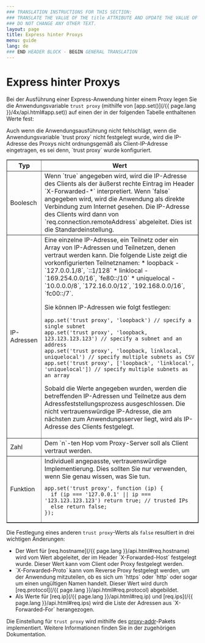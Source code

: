 ```yaml
---
### TRANSLATION INSTRUCTIONS FOR THIS SECTION:
### TRANSLATE THE VALUE OF THE title ATTRIBUTE AND UPDATE THE VALUE OF THE lang ATTRIBUTE.
### DO NOT CHANGE ANY OTHER TEXT.
layout: page
title: Express hinter Proxys
menu: guide
lang: de
### END HEADER BLOCK - BEGIN GENERAL TRANSLATION
---
```


# Express hinter Proxys

Bei der Ausführung einer Express-Anwendung hinter einem Proxy legen Sie die Anwendungsvariable `trust proxy` (mithilfe von [app.set()](/{{ page.lang }}/4x/api.html#app.set)) auf einen der in der folgenden Tabelle enthaltenen Werte fest:

<div class="doc-box doc-info" markdown="1">
Auch wenn die Anwendungsausführung nicht fehlschlägt, wenn die Anwendungsvariable `trust proxy` nicht festgelegt wurde, wird die IP-Adresse des Proxys nicht ordnungsgemäß als Client-IP-Adresse eingetragen, es sei denn, `trust proxy` wurde konfiguriert.
</div>

<table class="doctable" border="1" markdown="1">
  <thead><tr><th>Typ</th><th>Wert</th></tr></thead>
  <tbody>
    <tr>
      <td>Boolesch</td>
<td markdown="1">
Wenn `true` angegeben wird, wird die IP-Adresse des Clients als der äußerst rechte Eintrag im Header `X-Forwarded-*` interpretiert.
Wenn `false` angegeben wird, wird die Anwendung als direkte Verbindung zum Internet gesehen. Die IP-Adresse des Clients wird dann von `req.connection.remoteAddress` abgeleitet. Dies ist die Standardeinstellung.
</td>
    </tr>
    <tr>
      <td>IP-Adressen</td>
<td markdown="1">
Eine einzelne IP-Adresse, ein Teilnetz oder ein Array von IP-Adressen und Teilnetzen, denen vertraut werden kann. Die folgende Liste zeigt die vorkonfigurierten Teilnetznamen:
* loopback - `127.0.0.1/8`, `::1/128`
* linklocal - `169.254.0.0/16`, `fe80::/10`
* uniquelocal - `10.0.0.0/8`, `172.16.0.0/12`, `192.168.0.0/16`, `fc00::/7`.

Sie können IP-Adressen wie folgt festlegen:

<pre>
<code class="language-js" translate="no">app.set('trust proxy', 'loopback') // specify a single subnet
app.set('trust proxy', 'loopback, 123.123.123.123') // specify a subnet and an address
app.set('trust proxy', 'loopback, linklocal, uniquelocal') // specify multiple subnets as CSV
app.set('trust proxy', ['loopback', 'linklocal', 'uniquelocal']) // specify multiple subnets as an array</code>
</pre>

Sobald die Werte angegeben wurden, werden die betreffenden IP-Adressen und Teilnetze aus dem Adressfeststellungsprozess ausgeschlossen. Die nicht vertrauenswürdige IP-Adresse, die am nächsten zum Anwendungsserver liegt, wird als IP-Adresse des Clients festgelegt.
</td>
    </tr>
    <tr>
      <td>Zahl</td>
<td markdown="1">
Dem `n`-ten Hop vom Proxy-Server soll als Client vertraut werden.
</td>
    </tr>
    <tr>
      <td>Funktion</td>
<td markdown="1">
Individuell angepasste, vertrauenswürdige Implementierung. Dies sollten Sie nur verwenden, wenn Sie genau wissen, was Sie tun. <pre>
<code class="language-js" translate="no">app.set('trust proxy', function (ip) {
  if (ip === '127.0.0.1' || ip === '123.123.123.123') return true; // trusted IPs
  else return false;
});</code>
</pre>
</td>
    </tr>
  </tbody>
</table>

Die Festlegung eines anderen `trust proxy`-Werts als `false` resultiert in drei wichtigen Änderungen:

<ul>
  <li markdown="1">Der Wert für [req.hostname](/{{ page.lang }}/api.html#req.hostname) wird vom Wert abgeleitet, der im Header `X-Forwarded-Host` festgelegt wurde. Dieser Wert kann vom Client oder Proxy festgelegt werden.
</li>
  <li markdown="1">`X-Forwarded-Proto` kann vom Reverse Proxy festgelegt werden, um der Anwendung mitzuteilen, ob es sich um `https` oder `http` oder sogar um einen ungültigen Namen handelt. Dieser Wert wird durch [req.protocol](/{{ page.lang }}/api.html#req.protocol) abgebildet.
  </li>
  <li markdown="1">Als Werte für [req.ip](/{{ page.lang }}/api.html#req.ip) und [req.ips](/{{ page.lang }}/api.html#req.ips) wird die Liste der Adressen aus `X-Forwarded-For` herangezogen.
  </li>
</ul>

Die Einstellung für `trust proxy` wird mithilfe des [proxy-addr](https://www.npmjs.com/package/proxy-addr)-Pakets implementiert. Weitere Informationen finden Sie in der zugehörigen Dokumentation.
